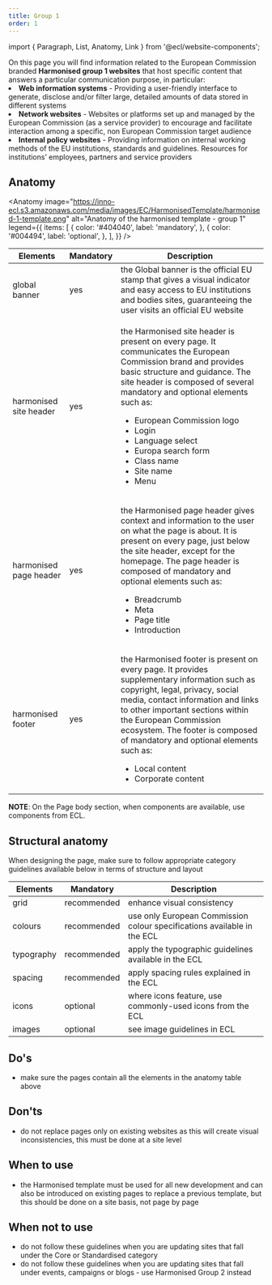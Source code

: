 ```yaml
---
title: Group 1
order: 1
---
```


import { Paragraph, List, Anatomy, Link } from '@ecl/website-components';

<Paragraph size="lead">
  On this page you will find information related to the European Commission
  branded <strong>Harmonised group 1 websites</strong> that host specific
  content that answers a particular communication purpose, in particular:
</Paragraph>

<List size="lead">
  <li>
    <strong>Web information systems</strong> - Providing a user-friendly
    interface to generate, disclose and/or filter large, detailed amounts of
    data stored in different systems
  </li>
  <li>
    <strong>Network websites</strong> - Websites or platforms set up and managed
    by the European Commission (as a service provider) to encourage and
    facilitate interaction among a specific, non European Commission target
    audience
  </li>
  <li>
    <strong>Internal policy websites</strong> - Providing information on
    internal working methods of the EU institutions, standards and guidelines.
    Resources for institutions’ employees, partners and service providers
  </li>
</List>

## Anatomy

<Anatomy
image="https://inno-ecl.s3.amazonaws.com/media/images/EC/HarmonisedTemplate/harmonised-1-template.png"
alt="Anatomy of the harmonised template - group 1"
legend={{
    items: [
      {
        color: '#404040',
        label: 'mandatory',
      },
      {
        color: '#004494',
        label: 'optional',
      },
    ],
  }}
/>

| Elements                                                                                                           | Mandatory | Description                                                                                                                                                                                                                                                                                                                                                                                       |
| ------------------------------------------------------------------------------------------------------------------ | --------- | ------------------------------------------------------------------------------------------------------------------------------------------------------------------------------------------------------------------------------------------------------------------------------------------------------------------------------------------------------------------------------------------------- |
| <Link to="https://webgate.ec.europa.eu/fpfis/wikis/display/webtools/Global+banner" standalone>global banner</Link> | yes       | the Global banner is the official EU stamp that gives a visual indicator and easy access to EU institutions and bodies sites, guaranteeing the user visits an official EU website                                                                                                                                                                                                                 |
| <Link to="/ec/harmonised-templates/site-header/group1/" standalone>harmonised site header</Link>                   | yes       | <p>the Harmonised site header is present on every page. It communicates the European Commission brand and provides basic structure and guidance. The site header is composed of several mandatory and optional elements such as:</p><ul><li>European Commission logo</li><li>Login</li><li>Language select</li><li>Europa search form</li><li>Class name</li><li>Site name</li><li>Menu</li></ul> |
| <Link to="/ec/harmonised-templates/page-header/group1/" standalone>harmonised page header</Link>                   | yes       | <p>the Harmonised page header gives context and information to the user on what the page is about. It is present on every page, just below the site header, except for the homepage. The page header is composed of mandatory and optional elements such as:</p><ul><li>Breadcrumb</li><li>Meta</li><li>Page title</li><li>Introduction</li></ul>                                                 |
| <Link to="/ec/harmonised-templates/footer/group1/" standalone>harmonised footer</Link>                             | yes       | <p>the Harmonised footer is present on every page. It provides supplementary information such as copyright, legal, privacy, social media, contact information and links to other important sections within the European Commission ecosystem. The footer is composed of mandatory and optional elements such as:</p><ul><li>Local content</li><li>Corporate content</li></ul>                     |

**NOTE**: On the Page body section, when components are available, use components from ECL.

## Structural anatomy

When designing the page, make sure to follow appropriate category guidelines available below in terms of structure and layout

| Elements                                                           | Mandatory   | Description                                                             |
| ------------------------------------------------------------------ | ----------- | ----------------------------------------------------------------------- |
| <Link to="/ec/utilities/grid/" standalone>grid</Link>              | recommended | enhance visual consistency                                              |
| <Link to="/ec/guidelines/colours/" standalone>colours</Link>       | recommended | use only European Commission colour specifications available in the ECL |
| <Link to="/ec/guidelines/typography/" standalone>typography</Link> | recommended | apply the typographic guidelines available in the ECL                   |
| <Link to="/ec/guidelines/spacing/" standalone>spacing</Link>       | recommended | apply spacing rules explained in the ECL                                |
| <Link to="/ec/guidelines/iconography/" standalone>icons</Link>     | optional    | where icons feature, use commonly-used icons from the ECL               |
| <Link to="/ec/guidelines/images/" standalone>images</Link>         | optional    | see image guidelines in ECL                                             |

## Do's

- make sure the pages contain all the elements in the anatomy table above

## Don'ts

- do not replace pages only on existing websites as this will create visual inconsistencies, this must be done at a site level

## When to use

- the Harmonised template must be used for all new development and can also be introduced on existing pages to replace a previous template, but this should be done on a site basis, not page by page

## When not to use

- do not follow these guidelines when you are updating sites that fall under the <Link to="/ec/core-template/">Core</Link> or <Link to="/ec/standardised-template/">Standardised</Link> category
- do not follow these guidelines when you are updating sites that fall under events, campaigns or blogs - use <Link to="/ec/harmonised-templates/group2/">Harmonised Group 2</Link> instead
